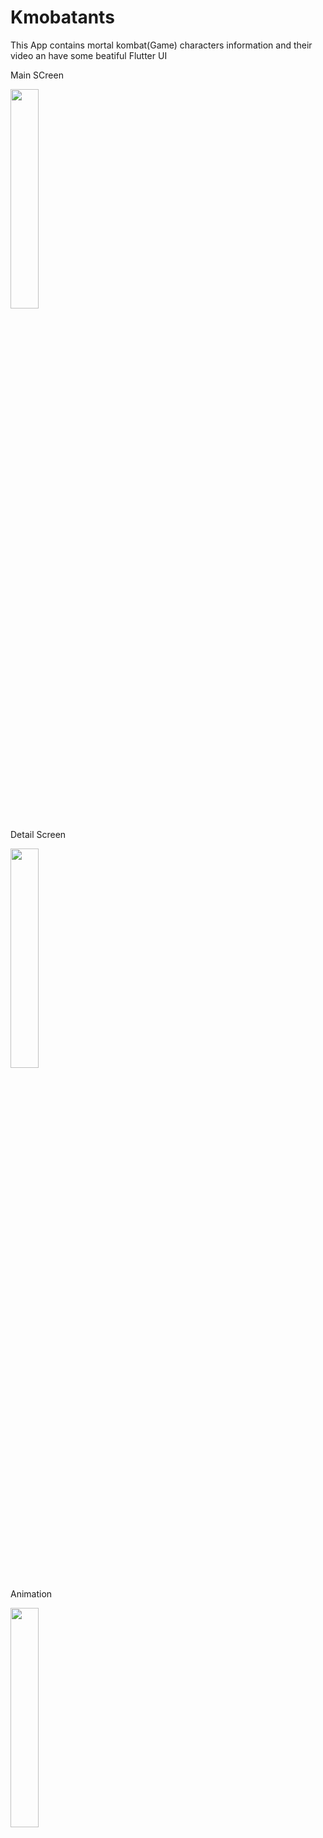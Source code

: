 # Kmobatants

This App contains mortal kombat(Game) characters information and their video an have some beatiful Flutter UI


Main SCreen


<img src="https://firebasestorage.googleapis.com/v0/b/githubimage.appspot.com/o/One.jpeg?alt=media&token=859a7e6e-db0a-402f-99ab-9eb6a49e9c4d" width="30%">

Detail Screen


<img src="https://firebasestorage.googleapis.com/v0/b/githubimage.appspot.com/o/Two.jpeg?alt=media&token=41e5f2ba-aa97-4e9f-b376-9e03cba26f3d" width="30%">


Animation

<img src="https://firebasestorage.googleapis.com/v0/b/githubimage.appspot.com/o/ezgif.com-crop.gif?alt=media&token=a7457426-e524-42b8-b053-9f5941350210" width="30%">



